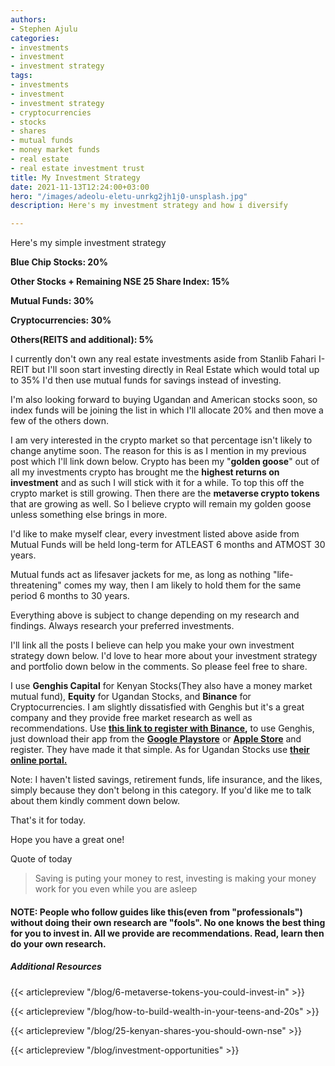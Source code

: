 ```yaml
---
authors:
- Stephen Ajulu
categories:
- investments
- investment
- investment strategy
tags:
- investments
- investment
- investment strategy
- cryptocurrencies
- stocks
- shares
- mutual funds
- money market funds
- real estate
- real estate investment trust
title: My Investment Strategy
date: 2021-11-13T12:24:00+03:00
hero: "/images/adeolu-eletu-unrkg2jh1j0-unsplash.jpg"
description: Here's my investment strategy and how i diversify

---
```

Here's my simple investment strategy

**Blue Chip Stocks: 20%**

**Other Stocks + Remaining NSE 25 Share Index: 15%**

**Mutual Funds: 30%**

**Cryptocurrencies: 30%**

**Others(REITS and additional): 5%**

I currently don't own any real estate investments aside from Stanlib Fahari I-REIT but I'll soon start investing directly in Real Estate which would total up to 35% I'd then use mutual funds for savings instead of investing.

I'm also looking forward to buying Ugandan and American stocks soon, so index funds will be joining the list in which I'll allocate 20% and then move a few of the others down.

I am very interested in the crypto market so that percentage isn't likely to change anytime soon. The reason for this is as I mention in my previous post which I'll link down below. Crypto has been my "**golden goose**" out of all my investments crypto has brought me the **highest returns on investment** and as such I will stick with it for a while. To top this off the crypto market is still growing. Then there are the **metaverse crypto tokens** that are growing as well. So I believe crypto will remain my golden goose unless something else brings in more.

I'd like to make myself clear, every investment listed above aside from Mutual Funds will be held long-term for ATLEAST 6 months and ATMOST 30 years.

Mutual funds act as lifesaver jackets for me, as long as nothing "life-threatening" comes my way, then I am likely to hold them for the same period 6 months to 30 years.

Everything above is subject to change depending on my research and findings. Always research your preferred investments.

I'll link all the posts I believe can help you make your own investment strategy down below. I'd love to hear more about your investment strategy and portfolio down below in the comments. So please feel free to share.

I use **Genghis Capital** for Kenyan Stocks(They also have a money market mutual fund), **Equity** for Ugandan Stocks, and **Binance** for Cryptocurrencies. I am slightly dissatisfied with Genghis but it's a great company and they provide free market research as well as recommendations. Use [**this link to register with Binance**](https://accounts.binance.com/en/register?ref=CL2JFAB6)**,** to use Genghis, just download their app from the [**Google Playstore**](http://bit.ly/GKuzeAndroid) or [**Apple Store**](http://bit.ly/GKuzeIOS) and register. They have made it that simple. As for Ugandan Stocks use [**their online portal.**](https://scd.use.or.ug/)

Note: I haven't listed savings, retirement funds, life insurance, and the likes, simply because they don't belong in this category. If you'd like me to talk about them kindly comment down below.

That's it for today.

Hope you have a great one!

Quote of today

> Saving is puting your money to rest, investing is making your money work for you even while you are asleep

#### **NOTE:** People who follow guides like this(even from "professionals") without doing their own research are "fools". No one knows the best thing for you to invest in. All we provide are recommendations. Read, learn then do your own research.

##### Additional Resources

{{< articlepreview "/blog/6-metaverse-tokens-you-could-invest-in" >}}

{{< articlepreview "/blog/how-to-build-wealth-in-your-teens-and-20s" >}}

{{< articlepreview "/blog/25-kenyan-shares-you-should-own-nse" >}}

{{< articlepreview "/blog/investment-opportunities" >}}